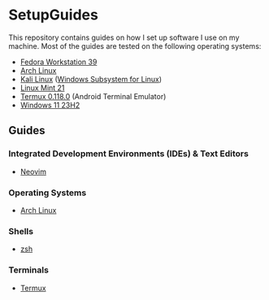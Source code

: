 # SetupGuides

This repository contains guides on how I set up software I use on my machine. Most of the guides are tested on the following operating systems:

- [Fedora Workstation 39](https://fedoraproject.org/workstation/)
- [Arch Linux](https://archlinux.org)
- [Kali Linux](https://www.kali.org/) ([Windows Subsystem for Linux](https://apps.microsoft.com/store/detail/kali-linux/9PKR34TNCV07))
- [Linux Mint 21](https://linuxmint.com/)
- [Termux 0.118.0](https://termux.com/) (Android Terminal Emulator)
- [Windows 11 23H2](https://www.microsoft.com/en-us/windows/windows-11)

## Guides

### Integrated Development Environments (IDEs) & Text Editors

- [Neovim](https://github.com/SetupGuides/Neovim)

### Operating Systems

- [Arch Linux](https://github.com/SetupGuides/ArchLinux)

### Shells

- [zsh](https://github.com/SetupGuides/ZSH)

### Terminals

- [Termux](https://github.com/SetupGuides/Termux)
